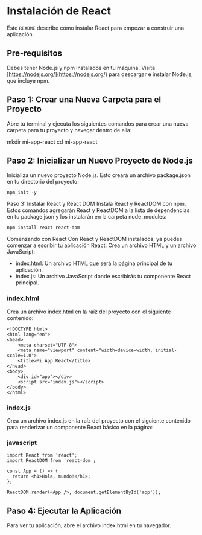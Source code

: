 # Instalación de React

Este `README` describe cómo instalar React para empezar a construir una aplicación.

## Pre-requisitos

Debes tener Node.js y npm instalados en tu máquina. Visita [https://nodejs.org/](https://nodejs.org/) para descargar e instalar Node.js, que incluye npm.

## Paso 1: Crear una Nueva Carpeta para el Proyecto

Abre tu terminal y ejecuta los siguientes comandos para crear una nueva carpeta para tu proyecto y navegar dentro de ella:

mkdir mi-app-react
cd mi-app-react

## Paso 2: Inicializar un Nuevo Proyecto de Node.js
Inicializa un nuevo proyecto Node.js. Esto creará un archivo package.json en tu directorio del proyecto:

~~~
npm init -y
~~~

Paso 3: Instalar React y React DOM
Instala React y ReactDOM con npm. Estos comandos agregarán React y ReactDOM a la lista de dependencias en tu package.json y los instalarán en la carpeta node_modules:

~~~
npm install react react-dom
~~~

Comenzando con React
Con React y ReactDOM instalados, ya puedes comenzar a escribir tu aplicación React. Crea un archivo HTML y un archivo JavaScript:

* index.html: Un archivo HTML que será la página principal de tu aplicación.
* index.js: Un archivo JavaScript donde escribirás tu componente React principal.

### index.html
Crea un archivo index.html en la raíz del proyecto con el siguiente contenido:

~~~
<!DOCTYPE html>
<html lang="en">
<head>
    <meta charset="UTF-8">
    <meta name="viewport" content="width=device-width, initial-scale=1.0">
    <title>Mi App React</title>
</head>
<body>
    <div id="app"></div>
    <script src="index.js"></script>
</body>
</html>
~~~

### index.js
Crea un archivo index.js en la raíz del proyecto con el siguiente contenido para renderizar un componente React básico en la página:

### javascript
~~~
import React from 'react';
import ReactDOM from 'react-dom';

const App = () => {
  return <h1>Hola, mundo!</h1>;
};

ReactDOM.render(<App />, document.getElementById('app'));
~~~

## Paso 4: Ejecutar la Aplicación
Para ver tu aplicación, abre el archivo index.html en tu navegador.